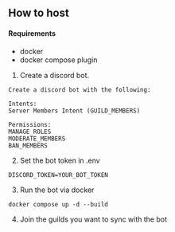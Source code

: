 ## How to host

#### Requirements

- docker
- docker compose plugin

1. Create a discord bot.

```
Create a discord bot with the following:

Intents:
Server Members Intent (GUILD_MEMBERS)

Permissions:
MANAGE_ROLES
MODERATE_MEMBERS
BAN_MEMBERS
```

2. Set the bot token in .env

```
DISCORD_TOKEN=YOUR_BOT_TOKEN
```

3. Run the bot via docker

```
docker compose up -d --build
```

4. Join the guilds you want to sync with the bot
